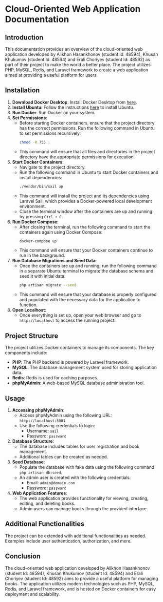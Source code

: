 # Cloud-Oriented Web Application Documentation

## Introduction
This documentation provides an overview of the cloud-oriented web application developed by Alikhon Hasankhonov (student Id: 48594), Khusan Khukumov (student Id: 48594) and Erali Choriyev (student Id: 48592) as part of their project to make the world a better place. The project utilizes PHP, MySQL, Redis, and Laravel framework to create a web application aimed at providing a useful platform for users.

## Installation
1. **Download Docker Desktop**: Install Docker Desktop from [here](https://www.docker.com/products/docker-desktop/).
2. **Install Ubuntu**: Follow the instructions [here](https://ubuntu.com/tutorials/install-ubuntu-desktop#7-ready-to-install) to install Ubuntu.
3. **Run Docker**: Run Docker on your system.
4. **Set Permissions**:
   - Before starting Docker containers, ensure that the project directory has the correct permissions. Run the following command in Ubuntu to set permissions recursively:
     ```bash
     chmod -R 755 .
     ```
   - This command will ensure that all files and directories in the project directory have the appropriate permissions for execution.
5. **Start Docker Containers**:
   - Navigate to the project directory.
   - Run the following command in Ubuntu to start Docker containers and install dependencies:
     ```bash
     ./vendor/bin/sail up
     ```
   - This command will install the project and its dependencies using Laravel Sail, which provides a Docker-powered local development environment.
   - Close the terminal window after the containers are up and running by pressing `Ctrl + C`.
6. **Run Docker Compose**:
   - After closing the terminal, run the following command to start the containers again using Docker Compose:
     ```bash
     docker-compose up
     ```
   - This command will ensure that your Docker containers continue to run in the background.
7. **Run Database Migrations and Seed Data**:
   - Once the containers are up and running, run the following command in a separate Ubuntu terminal to migrate the database schema and seed it with initial data:
     ```bash
     php artisan migrate --seed
     ```
   - This command will ensure that your database is properly configured and populated with the necessary data for the application to function.
9. **Open Localhost**:
   - Once everything is set up, open your web browser and go to `http://localhost` to access the running project.

## Project Structure
The project utilizes Docker containers to manage its components. The key components include:
- **PHP**: The PHP backend is powered by Laravel framework.
- **MySQL**: The database management system used for storing application data.
- **Redis**: Redis is used for caching purposes.
- **phpMyAdmin**: A web-based MySQL database administration tool.

## Usage
1. **Accessing phpMyAdmin**:
   - Access phpMyAdmin using the following URL: `http://localhost:8001`.
   - Use the following credentials to login:
     - Username: `sail`
     - Password: `password`
2. **Database Structure**:
   - The database includes tables for user registration and book management.
   - Additional tables can be created as needed.
3. **Seed Database**:
   - Populate the database with fake data using the following command: `php artisan db:seed`.
   - An admin user is created with the following credentials:
     - Email: `admin@domain.com`
     - Password: `password`
4. **Web Application Features**:
   - The web application provides functionality for viewing, creating, editing, and deleting books.
   - Admin users can manage books through the provided interface.

## Additional Functionalities
The project can be extended with additional functionalities as needed. Examples include user authentication, authorization, and more.

## Conclusion
The cloud-oriented web application developed by Alikhon Hasankhonov (student Id: 48594), Khusan Khukumov (student Id: 48594) and Erali Choriyev (student Id: 48592) aims to provide a useful platform for managing books. The application utilizes modern technologies such as PHP, MySQL, Redis, and Laravel framework, and is hosted on Docker containers for easy deployment and scalability.


